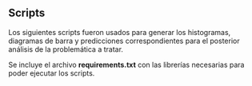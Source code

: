 ## Scripts

Los siguientes scripts fueron usados para generar los histogramas, diagramas de barra y predicciones correspondientes para el posterior análisis de la problemática a tratar.

Se incluye el archivo **requirements.txt** con las librerías necesarias para poder ejecutar los scripts.



